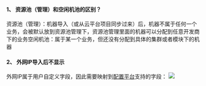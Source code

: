 #### 1、	资源池（管理）和空闲机池的区别？
资源池（管理）：机器导入（或从云平台项目同步过来）后，机器不属于任何一个业务，会被默认放到资源池管理下，资源池管理里面的机器可以分配到任意开发商下的业务空闲机池：属于某一个业务，但还没有分配到具体的集群或者模块下的机器

#### 2、	外网IP导入后不显示
外网IP属于用户自定义字段，因此需要映射到[配置平台](http://o.qcloud.com/console?app=cc-new)支持的字段：
![](http://imgcache.tcecqpoc.fsphere.cn/image/mccdn.qcloud.com/static/img/7194de42c8209a047fb65d3f0ab94acd/image.png)

